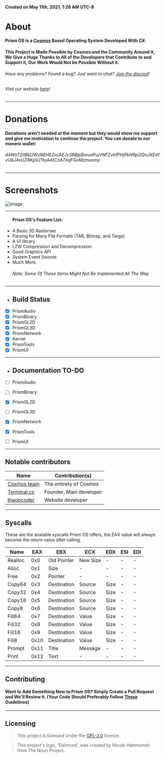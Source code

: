 
<h4>Created on May 11th, 2021, 1:26 AM UTC-8</h4>

# About
#### Prism OS is a [Cosmos](https://github.com/CosmosOS/Cosmos) Based Operating System Developed With C#.
#### This Project is Made Possible by Cosmos and the Community Around it, We Give a Huge Thanks to All of the Developers that Contribute to and Support it, Our Work Would Not be Possible Without it.
###### Have any problems? Found a bug? Just want to chat? [Join the discord](https://discord.gg/DdERgtGmF6)!
###### Visit our website [here](https://prism-project.net/)!

<hr/>

# Donations
#### Donations aren't needed at the moment but they would show me support and give me motivation to continue the project. You can donate to our monero wallet:
###### 44WnT2itBkUWzNEHE2xcAEJcSR8jpBmuaPujVNFZvh1PHjPkH9pi2QnJXEd1vU8J4vUZAKpVJTtuAA1CzA7XqFGoMzmuomy

<hr/>

# Screenshots
![image](https://user-images.githubusercontent.com/76945439/197369522-348d341a-20ba-4209-80d1-10a5cb489f7a.png)

<hr/>

<ul>
<h4>Prism OS's Feature List:</h4>
    <li>A Basic 3D Rasteriser</li>
    <li>Parsing for Many File Formats (TAR, Bitmap, and Targa)</li>
    <li>A UI library</li>
    <li>LZW Compression and Decompression</li>
    <li>Good Graphics API</li>
    <li>System Event Sounds</li>
    <li>Much More.
    <h6>Note: Some Of These Items Might Not Be Implemented All The Way</h6>
</ul>

<hr/>

- ## Build Status
- [x] PrismAudio
- [x] PrismBinary
- [x] PrismGL2D
- [x] PrismGL3D
- [x] PrismNetwork
- [X] Kernel
- [X] PrismTools
- [X] PrismUI

<hr/>

- ## Documentation TO-DO
- [ ] PrismAudio
- [ ] PrismBinary
- [x] PrismGL2D
- [ ] PrismGL3D
- [x] PrismNetwork
- [x] PrismTools
- [ ] PrismUI


<hr/>

## Notable contributors
| Name                                                  | Contribution(s)              |
|-------------------------------------------------------|------------------------------|
| [Cosmos team](https://github.com/CosmosOS/Cosmos)     | The entirety of Cosmos       |
| [Terminal.cs](https://github.com/terminal-cs)         | Founder, Main developer      |
| [theopcoder](https://github.com/theopcoder)           | Website developer            |

<hr/>

## Syscalls

These are the avalable syscalls Prism OS offers, the EAX value will always become the return value after calling.

| Name    | EAX  | EBX         | ECX      | EDX  | ESI | EDI |
|---------|------|-------------|----------|------|-----|-----|
| Realloc | 0x0  | Old Pointer | New Size |  -   |  -  |  -  |
| Alloc   | 0x1  | Size        |     -    |  -   |  -  |  -  |
| Free    | 0x2  | Pointer     |     -    |  -   |  -  |  -  |
| Copy64  | 0x3  | Destination |  Source  | Size |  -  |  -  |
| Copy32  | 0x4  | Destination |  Source  | Size |  -  |  -  |
| Copy16  | 0x5  | Destination |  Source  | Size |  -  |  -  |
| Copy8   | 0x6  | Destination |  Source  | Size |  -  |  -  |
| Fill64  | 0x7  | Destination |  Value   | Size |  -  |  -  |
| Fill32  | 0x8  | Destination |  Value   | Size |  -  |  -  |
| Fill16  | 0x9  | Destination |  Value   | Size |  -  |  -  |
| Fill8   | 0x10 | Destination |  Value   | Size |  -  |  -  |
| Prompt  | 0x11 | Title       |  Message |  -   |  -  |  -  |
| Print   | 0x12 | Text        |     -    |  -   |  -  |  -  |

<hr/>

## Contributing

#### Want to Add Something New to Prism OS? Simply Create a Pull Request and We'll Review it. (Your Code Should Preferably Follow [These](https://github.com/Project-Prism/Prism-OS/blob/main/CONTRIBUTING.md) Guidelines)

<hr/>

## Licensing

> This project is licensed Under the [GPL-2.0](https://github.com/Project-Prism/Prism-OS/blob/main/LICENSE) licence.

> This project's logo, 'Daimond', was created by Nicole Hammonds from The Noun Project.
